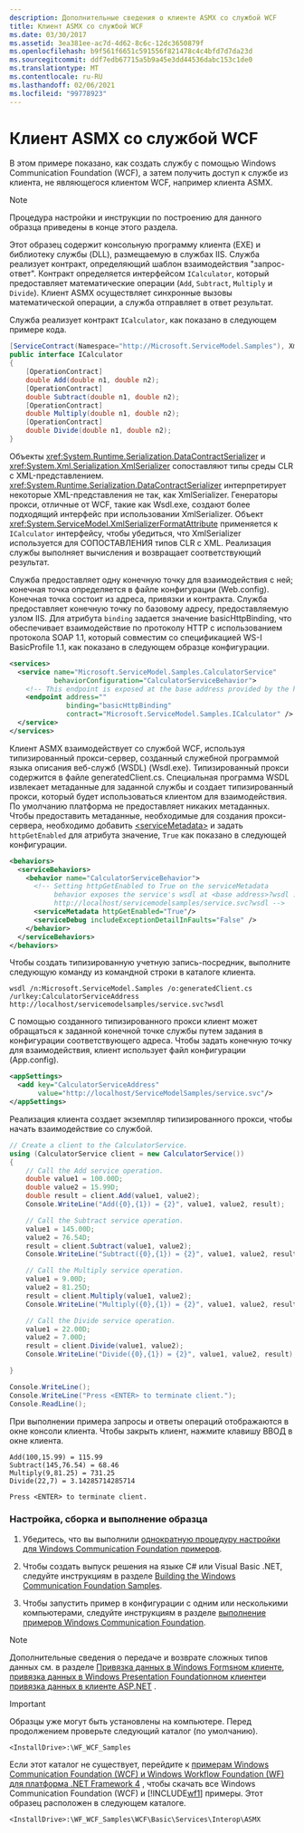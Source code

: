 ```yaml
---
description: Дополнительные сведения о клиенте ASMX со службой WCF
title: Клиент ASMX со службой WCF
ms.date: 03/30/2017
ms.assetid: 3ea381ee-ac7d-4d62-8c6c-12dc3650879f
ms.openlocfilehash: b9f561f6651c591556f821478c4c4bfd7d7da23d
ms.sourcegitcommit: ddf7edb67715a5b9a45e3dd44536dabc153c1de0
ms.translationtype: MT
ms.contentlocale: ru-RU
ms.lasthandoff: 02/06/2021
ms.locfileid: "99778923"
---
```

# <a name="asmx-client-with-a-wcf-service"></a>Клиент ASMX со службой WCF

В этом примере показано, как создать службу с помощью Windows Communication Foundation (WCF), а затем получить доступ к службе из клиента, не являющегося клиентом WCF, например клиента ASMX.

> [!NOTE]
> Процедура настройки и инструкции по построению для данного образца приведены в конце этого раздела.

Этот образец содержит консольную программу клиента (EXE) и библиотеку службы (DLL), размещаемую в службах IIS. Служба реализует контракт, определяющий шаблон взаимодействия "запрос-ответ". Контракт определяется интерфейсом `ICalculator`, который предоставляет математические операции (`Add`, `Subtract`, `Multiply` и `Divide`). Клиент ASMX осуществляет синхронные вызовы математической операции, а служба отправляет в ответ результат.

Служба реализует контракт `ICalculator`, как показано в следующем примере кода.

```csharp
[ServiceContract(Namespace="http://Microsoft.ServiceModel.Samples"), XmlSerializerFormat]
public interface ICalculator
{
    [OperationContract]
    double Add(double n1, double n2);
    [OperationContract]
    double Subtract(double n1, double n2);
    [OperationContract]
    double Multiply(double n1, double n2);
    [OperationContract]
    double Divide(double n1, double n2);
}
```

Объекты <xref:System.Runtime.Serialization.DataContractSerializer> и <xref:System.Xml.Serialization.XmlSerializer> сопоставляют типы среды CLR с XML-представлением. <xref:System.Runtime.Serialization.DataContractSerializer> интерпретирует некоторые XML-представления не так, как XmlSerializer. Генераторы прокси, отличные от WCF, такие как Wsdl.exe, создают более подходящий интерфейс при использовании XmlSerializer. Объект <xref:System.ServiceModel.XmlSerializerFormatAttribute> применяется к `ICalculator` интерфейсу, чтобы убедиться, что XmlSerializer используется для СОПОСТАВЛЕНИЯ типов CLR с XML. Реализация службы выполняет вычисления и возвращает соответствующий результат.

Служба предоставляет одну конечную точку для взаимодействия с ней; конечная точка определяется в файле конфигурации (Web.config). Конечная точка состоит из адреса, привязки и контракта. Служба предоставляет конечную точку по базовому адресу, предоставляемую узлом IIS. Для атрибута `binding` задается значение basicHttpBinding, что обеспечивает взаимодействие по протоколу HTTP с использованием протокола SOAP 1.1, который совместим со спецификацией WS-I BasicProfile 1.1, как показано в следующем образце конфигурации.

```xml
<services>
  <service name="Microsoft.ServiceModel.Samples.CalculatorService"
           behaviorConfiguration="CalculatorServiceBehavior">
    <!-- This endpoint is exposed at the base address provided by the host: http://localhost/servicemodelsamples/service.svc.  -->
    <endpoint address=""
              binding="basicHttpBinding"
              contract="Microsoft.ServiceModel.Samples.ICalculator" />
  </service>
</services>
```

Клиент ASMX взаимодействует со службой WCF, используя типизированный прокси-сервер, созданный служебной программой языка описания веб-служб (WSDL) (Wsdl.exe). Типизированный прокси содержится в файле generatedClient.cs. Специальная программа WSDL извлекает метаданные для заданной службы и создает типизированный прокси, который будет использоваться клиентом для взаимодействия. По умолчанию платформа не предоставляет никаких метаданных. Чтобы предоставить метаданные, необходимые для создания прокси-сервера, необходимо добавить [\<serviceMetadata>](../../configure-apps/file-schema/wcf/servicemetadata.md) и задать `httpGetEnabled` для атрибута значение, `True` как показано в следующей конфигурации.

```xml
<behaviors>
  <serviceBehaviors>
    <behavior name="CalculatorServiceBehavior">
      <!-- Setting httpGetEnabled to True on the serviceMetadata
           behavior exposes the service's wsdl at <base address>?wsdl :
           http://localhost/servicemodelsamples/service.svc?wsdl -->
      <serviceMetadata httpGetEnabled="True"/>
      <serviceDebug includeExceptionDetailInFaults="False" />
    </behavior>
  </serviceBehaviors>
</behaviors>
```

Чтобы создать типизированную учетную запись-посредник, выполните следующую команду из командной строки в каталоге клиента.

```console
wsdl /n:Microsoft.ServiceModel.Samples /o:generatedClient.cs /urlkey:CalculatorServiceAddress http://localhost/servicemodelsamples/service.svc?wsdl
```

С помощью созданного типизированного прокси клиент может обращаться к заданной конечной точке службы путем задания в конфигурации соответствующего адреса. Чтобы задать конечную точку для взаимодействия, клиент использует файл конфигурации (App.config).

```xml
<appSettings>
  <add key="CalculatorServiceAddress"
       value="http://localhost/ServiceModelSamples/service.svc"/>
</appSettings>
```

Реализация клиента создает экземпляр типизированного прокси, чтобы начать взаимодействие со службой.

```csharp
// Create a client to the CalculatorService.
using (CalculatorService client = new CalculatorService())
{
    // Call the Add service operation.
    double value1 = 100.00D;
    double value2 = 15.99D;
    double result = client.Add(value1, value2);
    Console.WriteLine("Add({0},{1}) = {2}", value1, value2, result);

    // Call the Subtract service operation.
    value1 = 145.00D;
    value2 = 76.54D;
    result = client.Subtract(value1, value2);
    Console.WriteLine("Subtract({0},{1}) = {2}", value1, value2, result);

    // Call the Multiply service operation.
    value1 = 9.00D;
    value2 = 81.25D;
    result = client.Multiply(value1, value2);
    Console.WriteLine("Multiply({0},{1}) = {2}", value1, value2, result);

    // Call the Divide service operation.
    value1 = 22.00D;
    value2 = 7.00D;
    result = client.Divide(value1, value2);
    Console.WriteLine("Divide({0},{1}) = {2}", value1, value2, result);

}

Console.WriteLine();
Console.WriteLine("Press <ENTER> to terminate client.");
Console.ReadLine();
```

При выполнении примера запросы и ответы операций отображаются в окне консоли клиента. Чтобы закрыть клиент, нажмите клавишу ВВОД в окне клиента.

```console
Add(100,15.99) = 115.99
Subtract(145,76.54) = 68.46
Multiply(9,81.25) = 731.25
Divide(22,7) = 3.14285714285714

Press <ENTER> to terminate client.
```

### <a name="to-set-up-build-and-run-the-sample"></a>Настройка, сборка и выполнение образца

1. Убедитесь, что вы выполнили [однократную процедуру настройки для Windows Communication Foundation примеров](one-time-setup-procedure-for-the-wcf-samples.md).

2. Чтобы создать выпуск решения на языке C# или Visual Basic .NET, следуйте инструкциям в разделе [Building the Windows Communication Foundation Samples](building-the-samples.md).

3. Чтобы запустить пример в конфигурации с одним или несколькими компьютерами, следуйте инструкциям в разделе [выполнение примеров Windows Communication Foundation](running-the-samples.md).

> [!NOTE]
> Дополнительные сведения о передаче и возврате сложных типов данных см. в разделе [Привязка данных в Windows Formsном клиенте](data-binding-in-a-windows-forms-client.md), [привязка данных в Windows Presentation Foundationном клиенте](data-binding-in-a-wpf-client.md)и [привязка данных в клиенте ASP.NET](data-binding-in-an-aspnet-client.md) .

> [!IMPORTANT]
> Образцы уже могут быть установлены на компьютере. Перед продолжением проверьте следующий каталог (по умолчанию).
>
> `<InstallDrive>:\WF_WCF_Samples`
>
> Если этот каталог не существует, перейдите к [примерам Windows Communication Foundation (WCF) и Windows Workflow Foundation (WF) для платформа .NET Framework 4](https://www.microsoft.com/download/details.aspx?id=21459) , чтобы скачать все Windows Communication Foundation (WCF) и [!INCLUDE[wf1](../../../../includes/wf1-md.md)] примеры. Этот образец расположен в следующем каталоге.
>
> `<InstallDrive>:\WF_WCF_Samples\WCF\Basic\Services\Interop\ASMX`
